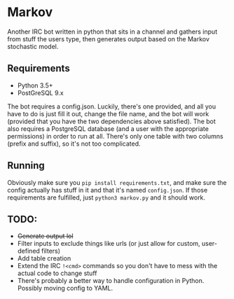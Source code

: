 # Markov
Another IRC bot written in python that sits in a channel and gathers input from stuff the users type, then generates
output based on the Markov stochastic model.

## Requirements
- Python 3.5+
- PostGreSQL 9.x

The bot requires a config.json. Luckily, there's one provided, and all you have to do is just fill it out, change the
file name, and the bot will work (provided that you have the two dependencies above satisfied). The bot also requires a
PostgreSQL database (and a user with the appropriate permissions) in order to run at all. There's only one table with
two columns (prefix and suffix), so it's not too complicated.

## Running
Obviously make sure you `pip install requirements.txt`, and make sure the config actually has stuff in it and that it's
named `config.json`. If those requirements are fulfilled, just `python3 markov.py` and it should work.

## TODO:
- ~~Generate output lol~~
- Filter inputs to exclude things like urls (or just allow for custom, user-defined filters)
- Add table creation
- Extend the IRC `!<cmd>` commands so you don't have to mess with the actual code to change stuff
- There's probably a better way to handle configuration in Python. Possibly moving config to YAML.
